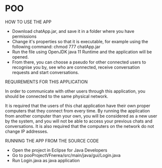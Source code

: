 # POO

HOW TO USE THE APP

- Download chatApp.jar, and save it in a folder where you have permissions
- Change it's properties so that it is executable, for example using the following command: 
  chmod 777 chatApp.jar
- Run the file using OpenJDK java 11 Runtime and the application will be opened. 
- From there, you can choose a pseudo for other connected users to recognise you by, see who are connected, 
  receive conversation requests and start conversations. 
 
 
REQUIREMENTS FOR THIS APPLICATION

In order to communicate with other users through this application, you should be connected to the same physical network.

It is required that the users of this chat application have their own proper computers that they connect from every time. 
By running the application from another computer than your own, you will be considered as a new user by the system, 
  and you will not be able to access your previous chats and conversations. It is also required that the computers on the 
  network do not change IP addresses.
  
  
RUNNING THE APP FROM THE SOURCE CODE

- Open the project in Eclipse for Java Developers
- Go to pooProjectVFnerea/src/main/java/gui/Login.java
- Run Login.java as java application
